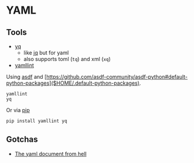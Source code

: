 # YAML

## Tools

- [yq](https://kislyuk.github.io/yq/)
  - like [jq](https://stedolan.github.io/jq/) but for yaml
  - also supports toml (`tq`) and xml (`xq`)
- [yamllint](https://github.com/adrienverge/yamllint)

Using [asdf](https://asdf-vm.com/) and [https://github.com/asdf-community/asdf-python#default-python-packages]($HOME/.default-python-packages).
```
yamllint
yq
```

Or via [pip](https://pypi.org/project/pip/)
```sh
pip install yamllint yq
```

## Gotchas

- [The yaml document from hell](https://ruudvanasseldonk.com/2023/01/11/the-yaml-document-from-hell)
